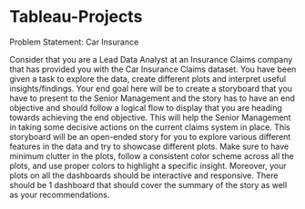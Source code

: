 # Tableau-Projects

Problem Statement: Car Insurance

Consider that you are a Lead Data Analyst at an Insurance Claims company that has provided you with the Car Insurance Claims dataset. You have been given a task to explore the data, create different plots and interpret useful insights/findings. Your end goal here will be to create a storyboard that you have to present to the Senior Management and the story has to have an end objective and should follow a logical flow to display that you are heading towards achieving the end objective. This will help the Senior Management in taking some decisive actions on the current claims system in place. This storyboard will be an open-ended story for you to explore various different features in the data and try to showcase different plots. Make sure to have minimum clutter in the plots, follow a consistent color scheme across all the plots, and use proper colors to highlight a specific insight. Moreover, your plots on all the dashboards should be interactive and responsive. There should be 1 dashboard that should cover the summary of the story as well as your recommendations.

